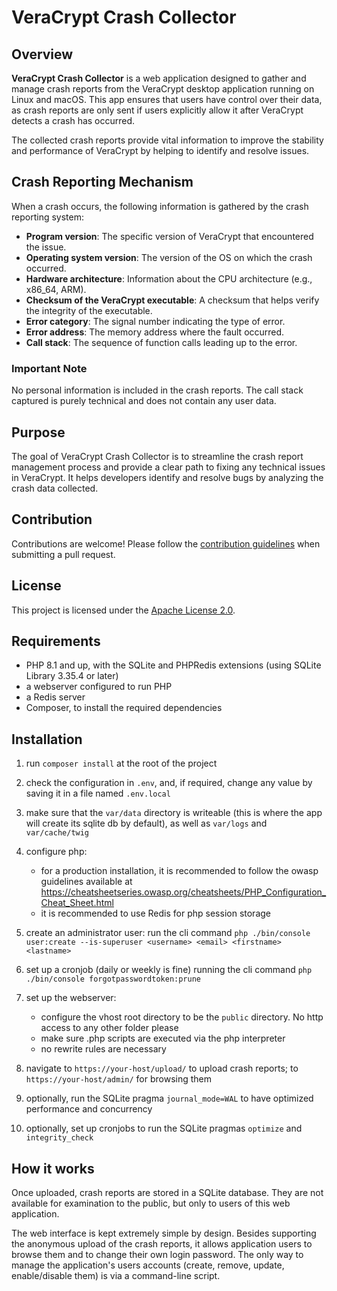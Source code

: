 # VeraCrypt Crash Collector

## Overview

**VeraCrypt Crash Collector** is a web application designed to gather and manage crash reports from the VeraCrypt desktop
application running on Linux and macOS.
This app ensures that users have control over their data, as crash reports are only sent if users explicitly allow it
after VeraCrypt detects a crash has occurred.

The collected crash reports provide vital information to improve the stability and performance of VeraCrypt by helping
to identify and resolve issues.

## Crash Reporting Mechanism

When a crash occurs, the following information is gathered by the crash reporting system:

- **Program version**: The specific version of VeraCrypt that encountered the issue.
- **Operating system version**: The version of the OS on which the crash occurred.
- **Hardware architecture**: Information about the CPU architecture (e.g., x86_64, ARM).
- **Checksum of the VeraCrypt executable**: A checksum that helps verify the integrity of the executable.
- **Error category**: The signal number indicating the type of error.
- **Error address**: The memory address where the fault occurred.
- **Call stack**: The sequence of function calls leading up to the error.

### Important Note

No personal information is included in the crash reports. The call stack captured is purely technical and does not contain
any user data.

## Purpose

The goal of VeraCrypt Crash Collector is to streamline the crash report management process and provide a clear path to
fixing any technical issues in VeraCrypt. It helps developers identify and resolve bugs by analyzing the crash data collected.

## Contribution

Contributions are welcome! Please follow the [contribution guidelines](CONTRIBUTING.md) when submitting a pull request.

## License

This project is licensed under the [Apache License 2.0](LICENSE).

## Requirements

- PHP 8.1 and up, with the SQLite and PHPRedis extensions (using SQLite Library 3.35.4 or later)
- a webserver configured to run PHP
- a Redis server
- Composer, to install the required dependencies

## Installation

1. run `composer install` at the root of the project
2. check the configuration in `.env`, and, if required, change any value by saving it in a file named `.env.local`
3. make sure that the `var/data` directory is writeable (this is where the app will create its sqlite db by default),
   as well as `var/logs` and `var/cache/twig`
4. configure php:

    - for a production installation, it is recommended to follow the owasp guidelines available at
       https://cheatsheetseries.owasp.org/cheatsheets/PHP_Configuration_Cheat_Sheet.html
    - it is recommended to use Redis for php session storage
5. create an administrator user: run the cli command `php ./bin/console user:create --is-superuser <username> <email> <firstname> <lastname>`
6. set up a cronjob (daily or weekly is fine) running the cli command `php ./bin/console forgotpasswordtoken:prune`
7. set up the webserver:

    - configure the vhost root directory to be the `public` directory. No http access to any other folder please
    - make sure .php scripts are executed via the php interpreter
    - no rewrite rules are necessary
8. navigate to `https://your-host/upload/` to upload crash reports; to `https://your-host/admin/` for browsing them
9. optionally, run the SQLite pragma `journal_mode=WAL` to have optimized performance and concurrency
10. optionally, set up cronjobs to run the SQLite pragmas `optimize` and `integrity_check`

## How it works

Once uploaded, crash reports are stored in a SQLite database. They are not available for examination to the public, but
only to users of this web application.

The web interface is kept extremely simple by design. Besides supporting the anonymous upload of the crash reports, it
allows application users to browse them and to change their own login password. The only way to manage the application's
users accounts (create, remove, update, enable/disable them) is via a command-line script.
